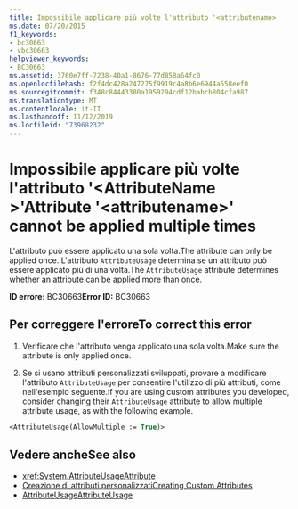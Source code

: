```yaml
---
title: Impossibile applicare più volte l'attributo '<attributename>'
ms.date: 07/20/2015
f1_keywords:
- bc30663
- vbc30663
helpviewer_keywords:
- BC30663
ms.assetid: 3760e7ff-7238-40a1-8676-77d858a64fc0
ms.openlocfilehash: f2f4dc428a247275f9919c4a8b6e6944a558eef0
ms.sourcegitcommit: f348c84443380a1959294cdf12babcb804cfa987
ms.translationtype: MT
ms.contentlocale: it-IT
ms.lasthandoff: 11/12/2019
ms.locfileid: "73968232"
---
```

# <a name="attribute-attributename-cannot-be-applied-multiple-times"></a><span data-ttu-id="78a5a-102">Impossibile applicare più volte l'attributo '\<AttributeName >'</span><span class="sxs-lookup"><span data-stu-id="78a5a-102">Attribute '\<attributename>' cannot be applied multiple times</span></span>

<span data-ttu-id="78a5a-103">L'attributo può essere applicato una sola volta.</span><span class="sxs-lookup"><span data-stu-id="78a5a-103">The attribute can only be applied once.</span></span> <span data-ttu-id="78a5a-104">L'attributo `AttributeUsage` determina se un attributo può essere applicato più di una volta.</span><span class="sxs-lookup"><span data-stu-id="78a5a-104">The `AttributeUsage` attribute determines whether an attribute can be applied more than once.</span></span>  
  
 <span data-ttu-id="78a5a-105">**ID errore:** BC30663</span><span class="sxs-lookup"><span data-stu-id="78a5a-105">**Error ID:** BC30663</span></span>  
  
## <a name="to-correct-this-error"></a><span data-ttu-id="78a5a-106">Per correggere l'errore</span><span class="sxs-lookup"><span data-stu-id="78a5a-106">To correct this error</span></span>  
  
1. <span data-ttu-id="78a5a-107">Verificare che l'attributo venga applicato una sola volta.</span><span class="sxs-lookup"><span data-stu-id="78a5a-107">Make sure the attribute is only applied once.</span></span>  
  
2. <span data-ttu-id="78a5a-108">Se si usano attributi personalizzati sviluppati, provare a modificare l'attributo `AttributeUsage` per consentire l'utilizzo di più attributi, come nell'esempio seguente.</span><span class="sxs-lookup"><span data-stu-id="78a5a-108">If you are using custom attributes you developed, consider changing their `AttributeUsage` attribute to allow multiple attribute usage, as with the following example.</span></span>  
  
```vb  
<AttributeUsage(AllowMultiple := True)>  
```  
  
## <a name="see-also"></a><span data-ttu-id="78a5a-109">Vedere anche</span><span class="sxs-lookup"><span data-stu-id="78a5a-109">See also</span></span>

- <xref:System.AttributeUsageAttribute>
- [<span data-ttu-id="78a5a-110">Creazione di attributi personalizzati</span><span class="sxs-lookup"><span data-stu-id="78a5a-110">Creating Custom Attributes</span></span>](../../../visual-basic/programming-guide/concepts/attributes/creating-custom-attributes.md)
- [<span data-ttu-id="78a5a-111">AttributeUsage</span><span class="sxs-lookup"><span data-stu-id="78a5a-111">AttributeUsage</span></span>](../../../visual-basic/programming-guide/concepts/attributes/attributeusage.md)
